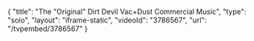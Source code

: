 {
    "title": "The \"Original\" Dirt Devil Vac+Dust Commercial Music",
    "type": "solo",
    "layout": "iframe-static",
    "videoId": "3786567",
    "url": "\/tvpembed\/3786567"
}
